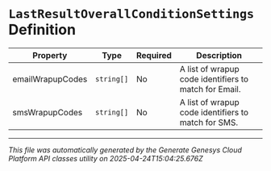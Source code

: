 # `LastResultOverallConditionSettings` Definition

| Property | Type | Required | Description |
|----------|------|----------|-------------|
| emailWrapupCodes | `string[]` | No | A list of wrapup code identifiers to match for Email. |
| smsWrapupCodes | `string[]` | No | A list of wrapup code identifiers to match for SMS. |

---

*This file was automatically generated by the Generate Genesys Cloud Platform API classes utility on 2025-04-24T15:04:25.676Z*
